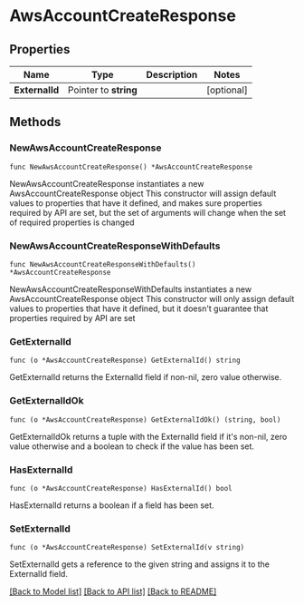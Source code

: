 # AwsAccountCreateResponse

## Properties

Name | Type | Description | Notes
------------ | ------------- | ------------- | -------------
**ExternalId** | Pointer to **string** |  | [optional] 

## Methods

### NewAwsAccountCreateResponse

`func NewAwsAccountCreateResponse() *AwsAccountCreateResponse`

NewAwsAccountCreateResponse instantiates a new AwsAccountCreateResponse object
This constructor will assign default values to properties that have it defined,
and makes sure properties required by API are set, but the set of arguments
will change when the set of required properties is changed

### NewAwsAccountCreateResponseWithDefaults

`func NewAwsAccountCreateResponseWithDefaults() *AwsAccountCreateResponse`

NewAwsAccountCreateResponseWithDefaults instantiates a new AwsAccountCreateResponse object
This constructor will only assign default values to properties that have it defined,
but it doesn't guarantee that properties required by API are set

### GetExternalId

`func (o *AwsAccountCreateResponse) GetExternalId() string`

GetExternalId returns the ExternalId field if non-nil, zero value otherwise.

### GetExternalIdOk

`func (o *AwsAccountCreateResponse) GetExternalIdOk() (string, bool)`

GetExternalIdOk returns a tuple with the ExternalId field if it's non-nil, zero value otherwise
and a boolean to check if the value has been set.

### HasExternalId

`func (o *AwsAccountCreateResponse) HasExternalId() bool`

HasExternalId returns a boolean if a field has been set.

### SetExternalId

`func (o *AwsAccountCreateResponse) SetExternalId(v string)`

SetExternalId gets a reference to the given string and assigns it to the ExternalId field.


[[Back to Model list]](../README.md#documentation-for-models) [[Back to API list]](../README.md#documentation-for-api-endpoints) [[Back to README]](../README.md)


